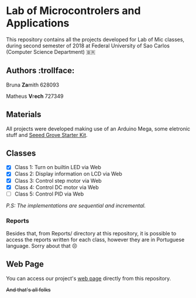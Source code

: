 # Lab of Microcontrolers and Applications

This repository contains all the projects developed for Lab of Mic classes, during second semester of 2018 at Federal University of Sao Carlos (Computer Science Department) 🇧🇷

## Authors :trollface:
Bruna **Za**mith 628093

Matheus **V**r**ech** 727349

## Materials
All projects were developed making use of an Arduino Mega, some eletronic stuff and [Seeed Grove Starter Kit](https://www.seeedstudio.com/Grove-Starter-Kit-for-Arduino-p-1855.html).

## Classes
- [x] Class 1: Turn on builtin LED via Web
- [x] Class 2: Display information on LCD via Web
- [x] Class 3: Control step motor via Web
- [x] Class 4: Control DC motor via Web
- [ ] Class 5: Control PID via Web

_P.S: The implementations are sequential and incremental._

### Reports
Besides that, from Reports/ directory at this repository, it is possible to access the reports written for each class, however they are in Portuguese language. Sorry about that :persevere:

## Web Page
You can access our project's [web page](https://whoismath.github.io/zavech/) directly from this repository.





~~And that's all folks~~
